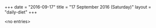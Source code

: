 +++
date = "2016-09-17"
title = "17 September 2016 (Saturday)"
layout = "daily-diet"
+++

\<no entries\>